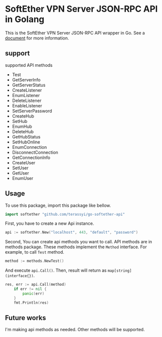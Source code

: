 # SoftEther VPN Server JSON-RPC API in Golang
This is the SoftEther VPN Server JSON-RPC API wrapper in Go.
See a [document](https://github.com/SoftEtherVPN/SoftEtherVPN/tree/master/developer_tools/vpnserver-jsonrpc-clients/) for more information.

## support
supported API methods
- Test
- GetServerInfo
- GetServerStatus
- CreateListener
- EnumListener
- DeleteListener
- EnableListener
- SetServerPassword
- CreateHub
- SetHub
- EnumHub
- DeleteHub
- GetHubStatus
- SetHubOnline
- EnumConnection
- DisconnectConnection
- GetConnectionInfo
- CreateUser
- SetUser
- GetUser
- EnumUser

## Usage
To use this package, import this package like bellow.
```go
import softether "github.com/terassyi/go-softether-api"
```
First, you have to create a new Api instance.
```go
api := softether.New("localhost", 443, "default", "password")
```
Second, You can create api methods you want to call.
API methods are in methods package. These methods implement the `Method` interface.
For example, to call `Test` method.
```go
method := methods.NewTest()
```
And execute `api.Call()`. Then, result will return as `map[string](interface{})`.
```go
res, err := api.Call(method)
	if err != nil {
		panic(err)
	}
	fmt.Println(res)
```

## Future works
I'm making api methods as needed. Other methods will be supported.